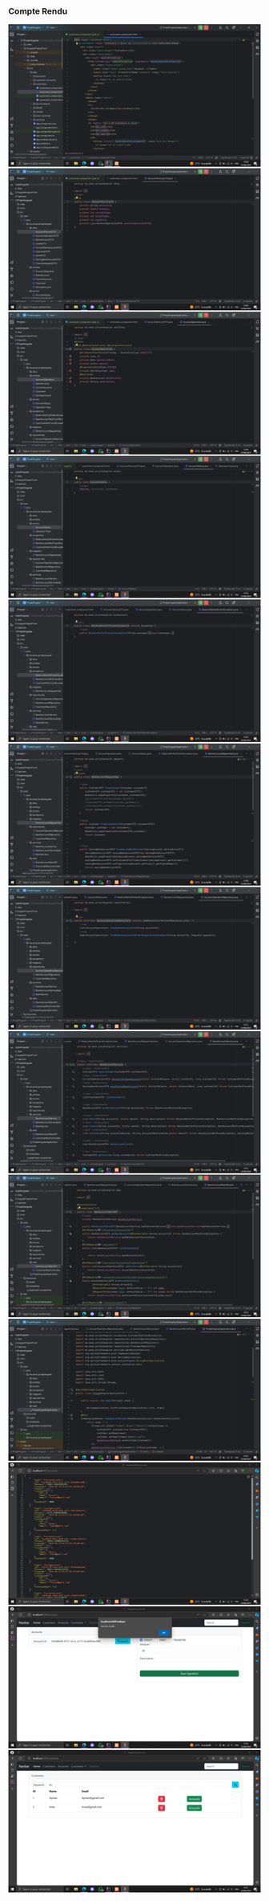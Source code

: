<h3>Compte Rendu</h3>
<img src="Captures/Capture1.png">
<img src="Captures/Capture2.png">
<img src="Captures/Capture3.png">
<img src="Captures/Capture4.png">
<img src="Captures/Capture5.png">
<img src="Captures/Capture6.png">
<img src="Captures/Capture7.png">
<img src="Captures/Capture8.png">
<img src="Captures/Capture9.png">
<img src="Captures/Capture10.png">
<img src="Captures/Capture11.png">
<img src="Captures/Capture12.png">
<img src="Captures/Capture13.png">
